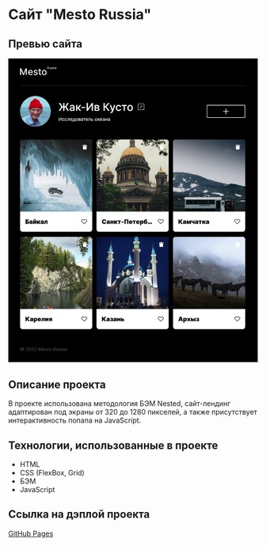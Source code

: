 # Сайт "Mesto Russia"

## Превью сайта

![Превью сайта](./preview.jpg)

## Описание проекта

В проекте использована методология БЭМ Nested, сайт-лендинг адаптирован под экраны от 320 до 1280 пикселей, а также присутствует интерактивность попапа на JavaScript.

## Технологии, использованные в проекте

* HTML
* CSS (FlexBox, Grid)
* БЭМ
* JavaScript

## Ссылка на дэплой проекта

[GitHub Pages](https://mvttsun.github.io/mesto/)
